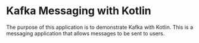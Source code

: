 # Kafka Messaging with Kotlin

The purpose of this application is to demonstrate Kafka with Kotlin. This is a messaging application that allows messages to be sent to users.
